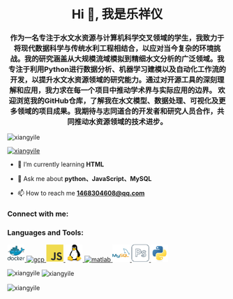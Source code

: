 <h1 align="center">Hi 👋, 我是乐祥仪</h1>
<h3 align="center">作为一名专注于水文水资源与计算机科学交叉领域的学生，我致力于将现代数据科学与传统水利工程相结合，以应对当今复杂的环境挑战。我的研究涵盖从大规模流域模拟到精细水文分析的广泛领域。我专注于利用Python进行数据分析、机器学习建模以及自动化工作流的开发，以提升水文水资源领域的研究能力。通过对开源工具的深刻理解和应用，我力求在每一个项目中推动学术界与实际应用的边界。 欢迎浏览我的GitHub仓库，了解我在水文模型、数据处理、可视化及更多领域的项目成果。我期待与志同道合的开发者和研究人员合作，共同推动水资源领域的技术进步。</h3>

<p align="left"> <img src="https://komarev.com/ghpvc/?username=xiangyile&label=Profile%20views&color=0e75b6&style=flat" alt="xiangyile" /> </p>

<p align="left"> <a href="https://github.com/ryo-ma/github-profile-trophy"><img src="https://github-profile-trophy.vercel.app/?username=xiangyile" alt="xiangyile" /></a> </p>

- 🌱 I’m currently learning **HTML**

- 💬 Ask me about **python、JavaScript、MySQL**

- 📫 How to reach me **1468304608@qq.com**

<h3 align="left">Connect with me:</h3>
<p align="left">
</p>

<h3 align="left">Languages and Tools:</h3>
<p align="left"> <a href="https://www.docker.com/" target="_blank" rel="noreferrer"> <img src="https://raw.githubusercontent.com/devicons/devicon/master/icons/docker/docker-original-wordmark.svg" alt="docker" width="40" height="40"/> </a> <a href="https://cloud.google.com" target="_blank" rel="noreferrer"> <img src="https://www.vectorlogo.zone/logos/google_cloud/google_cloud-icon.svg" alt="gcp" width="40" height="40"/> </a> <a href="https://developer.mozilla.org/en-US/docs/Web/JavaScript" target="_blank" rel="noreferrer"> <img src="https://raw.githubusercontent.com/devicons/devicon/master/icons/javascript/javascript-original.svg" alt="javascript" width="40" height="40"/> </a> <a href="https://www.linux.org/" target="_blank" rel="noreferrer"> <img src="https://raw.githubusercontent.com/devicons/devicon/master/icons/linux/linux-original.svg" alt="linux" width="40" height="40"/> </a> <a href="https://www.mathworks.com/" target="_blank" rel="noreferrer"> <img src="https://upload.wikimedia.org/wikipedia/commons/2/21/Matlab_Logo.png" alt="matlab" width="40" height="40"/> </a> <a href="https://www.mysql.com/" target="_blank" rel="noreferrer"> <img src="https://raw.githubusercontent.com/devicons/devicon/master/icons/mysql/mysql-original-wordmark.svg" alt="mysql" width="40" height="40"/> </a> <a href="https://www.photoshop.com/en" target="_blank" rel="noreferrer"> <img src="https://raw.githubusercontent.com/devicons/devicon/master/icons/photoshop/photoshop-line.svg" alt="photoshop" width="40" height="40"/> </a> <a href="https://www.python.org" target="_blank" rel="noreferrer"> <img src="https://raw.githubusercontent.com/devicons/devicon/master/icons/python/python-original.svg" alt="python" width="40" height="40"/> </a> </p>

<p><img align="left" src="https://github-readme-stats.vercel.app/api/top-langs?username=xiangyile&show_icons=true&theme=dracula&locale=en&layout=compact" alt="xiangyile" /></p>

<p>&nbsp;<img align="center" src="https://github-readme-stats.vercel.app/api?username=xiangyile&show_icons=true&theme=radical&locale=en" alt="xiangyile" /></p>

<p><img align="center" src="https://github-readme-streak-stats.herokuapp.com/?user=xiangyile&" alt="xiangyile" /></p>

